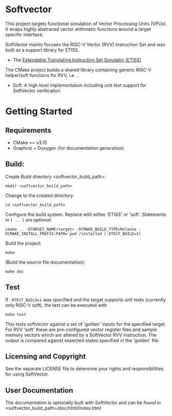 # Softvector

This project targets functional simulation of Vector Processing Units (VPUs).
It wraps highly abstraced vector arithmetic functions around a target specific interface.

SoftVector mainly focuses the RISC-V Vector (RVV) Instruction Set and was built as a support library for ETISS.

- The [Extendable Translating Instruction Set Simulator (ETISS)](https://github.com/tum-ei-eda/etiss)

The CMake project builds a shared library containing generic RISC-V helper/soft functions for RVV, i.e. ..

- Soft: A high level implementation including unit test support for SoftVector verification

# Getting Started

## Requirements

- CMake >= v3.15
- Graphviz + Doxygen (for documentation generation)

## Build:

Create Build directory <softvector_build_path>:

```
mkdir <softvector_build_path>
```

Change to the created directory:

```
cd <softvector_build_path>
```

Configure the build system. Replace <target> with either 'ETISS' or 'soft'. Statements in `[ .. ]` are optional:

```
cmake .. -DTARGET_NAME<target> -DCMAKE_BUILD_TYPE=Release -DCMAKE_INSTALL_PREFIX:PATH=`pwd`/installed [-DTEST_BUILD=1] 
```

Build the project:

```
make
```

(Build the source file documentation):

```
make doc
```

## Test

If `-DTEST_BUILD=1` was specified and the target supports unit tests (currently only RISC-V soft), the test can be executed with

```
make test
```

This tests softvector against a set of 'golden' inputs for the specified target. For RVV 'soft' these are pre-configured vector register files and sample memory vectors which are altered by a SoftVector RVV instruction. The output is compared against expected states specified in the 'golden' file.


## Licensing and Copyright

See the separate LICENSE file to determine your rights and responsibilities for using SoftVector.

## User Documentation

The documentation is optionally built with SoftVector and can be found in <softvector_build_path>/doc/html/index.html
